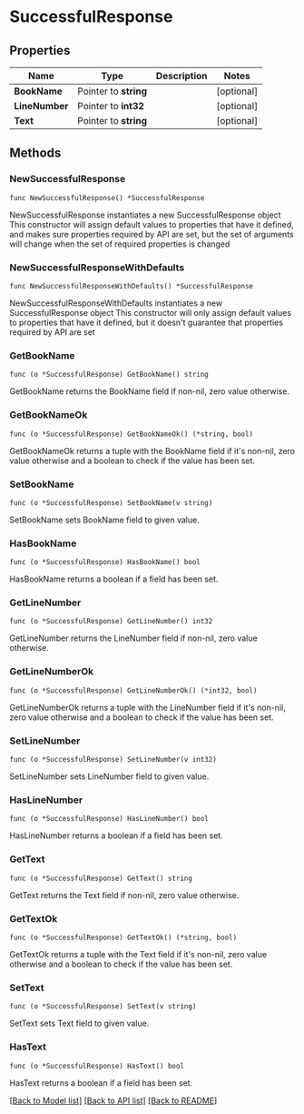 # SuccessfulResponse

## Properties

Name | Type | Description | Notes
------------ | ------------- | ------------- | -------------
**BookName** | Pointer to **string** |  | [optional]
**LineNumber** | Pointer to **int32** |  | [optional]
**Text** | Pointer to **string** |  | [optional]

## Methods

### NewSuccessfulResponse

`func NewSuccessfulResponse() *SuccessfulResponse`

NewSuccessfulResponse instantiates a new SuccessfulResponse object
This constructor will assign default values to properties that have it defined,
and makes sure properties required by API are set, but the set of arguments
will change when the set of required properties is changed

### NewSuccessfulResponseWithDefaults

`func NewSuccessfulResponseWithDefaults() *SuccessfulResponse`

NewSuccessfulResponseWithDefaults instantiates a new SuccessfulResponse object
This constructor will only assign default values to properties that have it defined,
but it doesn't guarantee that properties required by API are set

### GetBookName

`func (o *SuccessfulResponse) GetBookName() string`

GetBookName returns the BookName field if non-nil, zero value otherwise.

### GetBookNameOk

`func (o *SuccessfulResponse) GetBookNameOk() (*string, bool)`

GetBookNameOk returns a tuple with the BookName field if it's non-nil, zero value otherwise
and a boolean to check if the value has been set.

### SetBookName

`func (o *SuccessfulResponse) SetBookName(v string)`

SetBookName sets BookName field to given value.

### HasBookName

`func (o *SuccessfulResponse) HasBookName() bool`

HasBookName returns a boolean if a field has been set.

### GetLineNumber

`func (o *SuccessfulResponse) GetLineNumber() int32`

GetLineNumber returns the LineNumber field if non-nil, zero value otherwise.

### GetLineNumberOk

`func (o *SuccessfulResponse) GetLineNumberOk() (*int32, bool)`

GetLineNumberOk returns a tuple with the LineNumber field if it's non-nil, zero value otherwise
and a boolean to check if the value has been set.

### SetLineNumber

`func (o *SuccessfulResponse) SetLineNumber(v int32)`

SetLineNumber sets LineNumber field to given value.

### HasLineNumber

`func (o *SuccessfulResponse) HasLineNumber() bool`

HasLineNumber returns a boolean if a field has been set.

### GetText

`func (o *SuccessfulResponse) GetText() string`

GetText returns the Text field if non-nil, zero value otherwise.

### GetTextOk

`func (o *SuccessfulResponse) GetTextOk() (*string, bool)`

GetTextOk returns a tuple with the Text field if it's non-nil, zero value otherwise
and a boolean to check if the value has been set.

### SetText

`func (o *SuccessfulResponse) SetText(v string)`

SetText sets Text field to given value.

### HasText

`func (o *SuccessfulResponse) HasText() bool`

HasText returns a boolean if a field has been set.


[[Back to Model list]](../README.md#documentation-for-models) [[Back to API list]](../README.md#documentation-for-api-endpoints) [[Back to README]](../README.md)
